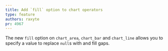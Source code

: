 ```yaml
---
title: Add `fill` option to chart operators
type: feature
authors: raxyte
pr: 4967
---
```


The new `fill` option on `chart_area`, `chart_bar` and `chart_line` allows you
to specify a value to replace `null`s with and fill gaps.
